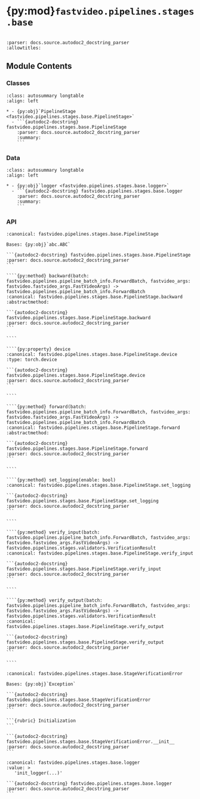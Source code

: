 # {py:mod}`fastvideo.pipelines.stages.base`

```{py:module} fastvideo.pipelines.stages.base
```

```{autodoc2-docstring} fastvideo.pipelines.stages.base
:parser: docs.source.autodoc2_docstring_parser
:allowtitles:
```

## Module Contents

### Classes

````{list-table}
:class: autosummary longtable
:align: left

* - {py:obj}`PipelineStage <fastvideo.pipelines.stages.base.PipelineStage>`
  - ```{autodoc2-docstring} fastvideo.pipelines.stages.base.PipelineStage
    :parser: docs.source.autodoc2_docstring_parser
    :summary:
    ```
````

### Data

````{list-table}
:class: autosummary longtable
:align: left

* - {py:obj}`logger <fastvideo.pipelines.stages.base.logger>`
  - ```{autodoc2-docstring} fastvideo.pipelines.stages.base.logger
    :parser: docs.source.autodoc2_docstring_parser
    :summary:
    ```
````

### API

`````{py:class} PipelineStage
:canonical: fastvideo.pipelines.stages.base.PipelineStage

Bases: {py:obj}`abc.ABC`

```{autodoc2-docstring} fastvideo.pipelines.stages.base.PipelineStage
:parser: docs.source.autodoc2_docstring_parser
```

````{py:method} backward(batch: fastvideo.pipelines.pipeline_batch_info.ForwardBatch, fastvideo_args: fastvideo.fastvideo_args.FastVideoArgs) -> fastvideo.pipelines.pipeline_batch_info.ForwardBatch
:canonical: fastvideo.pipelines.stages.base.PipelineStage.backward
:abstractmethod:

```{autodoc2-docstring} fastvideo.pipelines.stages.base.PipelineStage.backward
:parser: docs.source.autodoc2_docstring_parser
```

````

````{py:property} device
:canonical: fastvideo.pipelines.stages.base.PipelineStage.device
:type: torch.device

```{autodoc2-docstring} fastvideo.pipelines.stages.base.PipelineStage.device
:parser: docs.source.autodoc2_docstring_parser
```

````

````{py:method} forward(batch: fastvideo.pipelines.pipeline_batch_info.ForwardBatch, fastvideo_args: fastvideo.fastvideo_args.FastVideoArgs) -> fastvideo.pipelines.pipeline_batch_info.ForwardBatch
:canonical: fastvideo.pipelines.stages.base.PipelineStage.forward
:abstractmethod:

```{autodoc2-docstring} fastvideo.pipelines.stages.base.PipelineStage.forward
:parser: docs.source.autodoc2_docstring_parser
```

````

````{py:method} set_logging(enable: bool)
:canonical: fastvideo.pipelines.stages.base.PipelineStage.set_logging

```{autodoc2-docstring} fastvideo.pipelines.stages.base.PipelineStage.set_logging
:parser: docs.source.autodoc2_docstring_parser
```

````

````{py:method} verify_input(batch: fastvideo.pipelines.pipeline_batch_info.ForwardBatch, fastvideo_args: fastvideo.fastvideo_args.FastVideoArgs) -> fastvideo.pipelines.stages.validators.VerificationResult
:canonical: fastvideo.pipelines.stages.base.PipelineStage.verify_input

```{autodoc2-docstring} fastvideo.pipelines.stages.base.PipelineStage.verify_input
:parser: docs.source.autodoc2_docstring_parser
```

````

````{py:method} verify_output(batch: fastvideo.pipelines.pipeline_batch_info.ForwardBatch, fastvideo_args: fastvideo.fastvideo_args.FastVideoArgs) -> fastvideo.pipelines.stages.validators.VerificationResult
:canonical: fastvideo.pipelines.stages.base.PipelineStage.verify_output

```{autodoc2-docstring} fastvideo.pipelines.stages.base.PipelineStage.verify_output
:parser: docs.source.autodoc2_docstring_parser
```

````

`````

````{py:exception} StageVerificationError()
:canonical: fastvideo.pipelines.stages.base.StageVerificationError

Bases: {py:obj}`Exception`

```{autodoc2-docstring} fastvideo.pipelines.stages.base.StageVerificationError
:parser: docs.source.autodoc2_docstring_parser
```

```{rubric} Initialization
```

```{autodoc2-docstring} fastvideo.pipelines.stages.base.StageVerificationError.__init__
:parser: docs.source.autodoc2_docstring_parser
```

````

````{py:data} logger
:canonical: fastvideo.pipelines.stages.base.logger
:value: >
   'init_logger(...)'

```{autodoc2-docstring} fastvideo.pipelines.stages.base.logger
:parser: docs.source.autodoc2_docstring_parser
```

````
